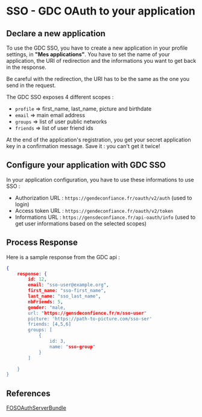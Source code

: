 # SSO - GDC OAuth to your application

## Declare a new application

To use the GDC SSO, you have to create a new application in your profile settings, in **"Mes applications"**.
You have to set the name of your application, the URI of redirection and the informations you want to get back in the response.

Be careful with the redirection, the URI has to be the same as the one you send in the request.

The GDC SSO exposes 4 different scopes :
- `profile` => first_name, last_name, picture and birthdate
- `email` => main email address
- `groups` => list of user public networks
- `friends` => list of user friend ids

At the end of the application's registration, you get your secret application key in a confirmation message. Save it : you can't get it twice!

## Configure your application with GDC SSO

In your application configuration, you have to use these informations to use SSO :

- Authorization URL : `https://gendeconfiance.fr/oauth/v2/auth` (used to login)
- Access token URL : `https://gendeconfiance.fr/oauth/v2/token`
- Informations URL : `https://gensdeconfiance.fr/api-oauth/info` (used to get user informations based on the selected scopes)

## Process Response

Here is a sample response from the GDC api :

```json
{
    response: {
        id: 12,
        email: "sso-user@example.org",
        first_name: "sso-first_name",
        last_name: "sso_last_name",
        nbFriends: 5,
        gender: "male,
        url: "https://gensdeconfience.fr/m/sso-user"
        picture: 'https://path-to-picture.com/sso-ser'
        friends: [4,5,6]
        groups: [
            {
                id: 3,
                name: "sso-group"
            }
        ]

    }
}
```

## References

[FOSOAuthServerBundle](https://github.com/FriendsOfSymfony/FOSOAuthServerBundle/blob/master/Resources/doc/index.md)
